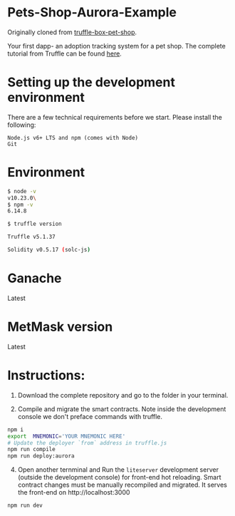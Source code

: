 # Pets-Shop-Aurora-Example

Originally cloned from [truffle-box-pet-shop](https://github.com/truffle-box/pet-shop-box).

Your first dapp- an adoption tracking system for a pet shop. The complete tutorial from Truffle can be found [here](http://truffleframework.com/tutorials/pet-shop).

# Setting up the development environment
There are a few technical requirements before we start. Please install the following:

    Node.js v6+ LTS and npm (comes with Node)
    Git

# Environment
```bash
$ node -v
v10.23.0\
$ npm -v
6.14.8

$ truffle version

Truffle v5.1.37

Solidity v0.5.17 (solc-js)
```
# Ganache
Latest

# MetMask version
Latest

# Instructions:
1. Download the complete repository and go to the folder in your terminal.

3. Compile and migrate the smart contracts. Note inside the development console we don't preface commands with truffle.
```bash
npm i
export  MNEMONIC='YOUR MNEMONIC HERE'
# Update the deployer `from` address in truffle.js
npm run compile
npm run deploy:aurora
```

4. Open another ternminal and Run the `liteserver` development server (outside the development console) for front-end hot reloading. Smart contract changes must be manually recompiled and migrated. It serves the front-end on http://localhost:3000

```bash
npm run dev
```



